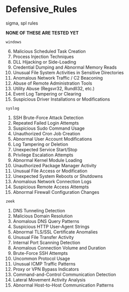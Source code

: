 # Defensive_Rules
sigma, spl rules

**NONE OF THESE ARE TESTED YET**


`windows`


6. Malicious Scheduled Task Creation  
7. Process Injection Techniques  
8. DLL Hijacking or Side-Loading  
9. Credential Dumping and Abnormal Memory Reads  
10. Unusual File System Activities in Sensitive Directories  
11. Anomalous Network Traffic / C2 Beaconing  
12. Abuse of Remote Administration Tools  
13. Utility Abuse (Regsvr32, Rundll32, etc.)  
14. Event Log Tampering or Clearing  
15. Suspicious Driver Installations or Modifications

    
`syslog`

1. SSH Brute-Force Attack Detection  
2. Repeated Failed Login Attempts  
3. Suspicious Sudo Command Usage  
4. Unauthorized Cron Job Creation  
5. Abnormal User Account Modifications  
6. Log Tampering or Deletion  
7. Unexpected Service Start/Stop  
8. Privilege Escalation Attempts  
9. Abnormal Kernel Module Loading  
10. Unauthorized Package Manager Activity  
11. Unusual File Access or Modification  
12. Unexpected System Reboots or Shutdowns  
13. Anomalous Network Connection Logs  
14. Suspicious Remote Access Attempts  
15. Abnormal Firewall Configuration Changes

    
`zeek`

1. DNS Tunneling Detection  
2. Malicious Domain Resolution  
3. Anomalous DNS Query Patterns  
4. Suspicious HTTP User-Agent Strings  
5. Abnormal TLS/SSL Certificate Anomalies  
6. Unusual File Transfer Activity  
7. Internal Port Scanning Detection  
8. Anomalous Connection Volume and Duration  
9. Brute-Force SSH Attempts  
10. Uncommon Protocol Usage  
11. Unusual ICMP Traffic Patterns  
12. Proxy or VPN Bypass Indicators  
13. Command-and-Control Communication Detection  
14. Lateral Movement Activity Analysis  
15. Abnormal Host-to-Host Communication Patterns
